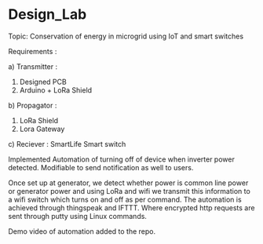 # Design_Lab

Topic: Conservation of energy in microgrid using IoT and smart switches

Requirements : 

a) Transmitter :
1) Designed PCB
2) Arduino + LoRa Shield 

b) Propagator :
1) LoRa Shield
2) Lora Gateway

c) Reciever : SmartLife Smart switch

Implemented Automation of turning off of device when inverter power detected. Modifiable to send notification as well to users. 

Once set up at generator, we detect whether power is common line power or generator power and using LoRa and wifi we transmit this information to a wifi switch which turns on and off as per command. The automation is achieved through thingspeak and IFTTT. Where encrypted http requests are sent through putty using Linux commands.

Demo video of automation added to the repo.
